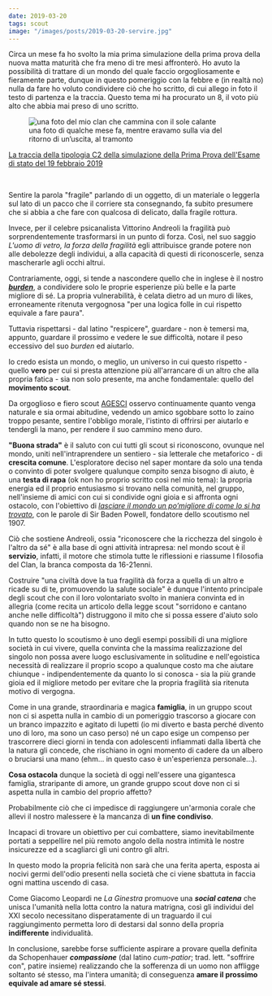 ```yaml
---
date: 2019-03-20
tags: scout
image: "/images/posts/2019-03-20-servire.jpg"
---
```

Circa un mese fa ho svolto la mia prima simulazione della prima prova della nuova matta maturità che fra meno di tre mesi affronterò. Ho avuto la possibilità di trattare di un mondo del quale faccio orgogliosamente e fieramente parte, dunque in questo pomeriggio con la febbre e (in realtà no) nulla da fare ho voluto condividere ciò che ho scritto, di cui allego in foto il testo di partenza e la traccia. Questo tema mi ha procurato un 8, il voto più alto che abbia mai preso di uno scritto.
<!--more-->
<figure><img class="u-photo" src="{{ page.image }}" alt="una foto del mio clan che cammina con il sole calante" /><figcaption>una foto di qualche mese fa, mentre eravamo sulla via del ritorno di un’uscita, al tramonto</figcaption></figure>

<a href="https://www.tuttoscuola.com/content//uploads/2019/02/TipologiaC_2.pdf" target="_blank" rel="noopener noreferrer">La traccia della tipologia C2 della simulazione della Prima Prova dell'Esame di stato del 19 febbraio 2019</a>

<br />

Sentire la parola "fragile" parlando di un oggetto, di un materiale o leggerla sul lato di un pacco che il corriere sta consegnando, fa subito presumere che si abbia a che fare con qualcosa di delicato, dalla fragile rottura.

Invece, per il celebre psicanalista Vittorino Andreoli la fragilità può sorprendentemente trasformarsi in un punto di forza. Così, nel suo saggio _L'uomo di vetro, la forza della fragilità_ egli attribuisce grande potere non alle debolezze degli individui, a alla capacità di questi di riconoscerle, senza mascherarle agli occhi altrui.



Contrariamente, oggi, si tende a nascondere quello che in inglese è il nostro <a href="http://www.wordreference.com/enit/burden" rel="noopener noreferrer" target="_blank">***burden***</a>, a condividere solo le proprie esperienze più belle e la parte migliore di sé. La propria vulnerabilità, è celata dietro ad un muro di likes, erroneamente ritenuta vergognosa "per una logica folle in cui rispetto equivale a fare paura".

Tuttavia rispettarsi - dal latino "respicere", guardare - non è temersi ma, appunto, guardare il prossimo e vedere le sue difficoltà, notare il peso eccessivo del suo _burden_ ed aiutarlo.



Io credo esista un mondo, o meglio, un universo in cui questo rispetto - quello **vero** per cui si presta attenzione più all'arrancare di un altro che alla propria fatica - sia non solo presente, ma anche fondamentale: quello del **movimento scout**.

Da orgoglioso e fiero scout <a href="https://www.agesci.it/" rel="noopener noreferrer" target="_blank">AGESCI</a> osservo continuamente quanto venga naturale e sia ormai abitudine, vedendo un amico sgobbare sotto lo zaino troppo pesante, sentire l'obbligo morale, l'istinto di offrirsi per aiutarlo e tendergli la mano, per rendere il suo cammino meno duro.

**"Buona strada"** è il saluto con cui tutti gli scout si riconoscono, ovunque nel mondo, uniti nell'intraprendere un sentiero - sia letterale che metaforico - di **crescita comune**. L'esploratore deciso nel saper montare da solo una tenda o convinto di poter svolgere qualunque compito senza bisogno di aiuto, è una **testa di rapa** (ok non ho proprio scritto così nel mio tema): la propria energia ed il proprio entusiasmo si trovano nella comunità, nel gruppo, nell'insieme di amici con cui si condivide ogni gioia e si affronta ogni ostacolo, con l'obiettivo di <a href="https://hyp.is/LrTvBopgEeqMqF-McSiwCw/it.scoutwiki.org/Citazioni_di_Baden-Powell" rel="noopener noreferrer" target="_blank">_lasciare il mondo un po’migliore di come lo si ha trovato_</a>, con le parole di Sir Baden Powell, fondatore dello scoutismo nel 1907.



Ciò che sostiene Andreoli, ossia "riconoscere che la ricchezza del singolo è l'altro da sé" è alla base di ogni attività intrapresa: nel mondo scout è il **servizio**, infatti, il motore che stimola tutte le riflessioni e riassume l filosofia del Clan, la branca composta da 16-21enni.

Costruire "una civiltà dove la tua fragilità dà forza a quella di un altro e ricade su di te, promuovendo la salute sociale" è dunque l'intento principale degli scout che con il loro volontariato svolto in maniera convinta ed in allegria (come recita un articolo della legge scout "sorridono e cantano anche nelle difficoltà") distruggono il mito che si possa essere d'aiuto solo quando non se ne ha bisogno.


In tutto questo lo scoutismo è uno degli esempi possibili di una migliore società in cui vivere, quella convinta che la massima realizzazione del singolo non possa avere luogo esclusivamente in solitudine e nell'egoistica necessità di realizzare il proprio scopo a qualunque costo ma che aiutare chiunque - indipendentemente da quanto lo si conosca - sia la più grande gioia ed il migliore metodo per evitare che la propria fragilità sia ritenuta motivo di vergogna.


Come in una grande, straordinaria e magica **famiglia**, in un gruppo scout non ci si aspetta nulla in cambio di un pomeriggio trascorso a giocare con un branco impazzito e agitato di lupetti (io mi diverto e basta perché divento uno di loro, ma sono un caso perso) né un capo esige un compenso per trascorrere dieci giorni in tenda con adolescenti infiammati dalla libertà che la natura gli concede, che rischiano in ogni momento di cadere da un albero o bruciarsi una mano (ehm... in questo caso è un'esperienza personale...).



**Cosa ostacola** dunque la società di oggi nell'essere una gigantesca famiglia, straripante di amore, un grande gruppo scout dove non ci si aspetta nulla in cambio del proprio affetto?

Probabilmente ciò che ci impedisce di raggiungere un'armonia corale che allevi il nostro malessere è la mancanza di **un fine condiviso**.



Incapaci di trovare un obiettivo per cui combattere, siamo inevitabilmente portati a seppellire nel più remoto angolo della nostra intimità le nostre insicurezze ed a scagliarci gli uni contro gli altri.

In questo modo la propria felicità non sarà che una ferita aperta, esposta ai nocivi germi dell'odio presenti nella società che ci viene sbattuta in faccia ogni mattina uscendo di casa.

Come Giacomo Leopardi ne _La Ginestra_ promuove una _**social catena**_ che unisca l'umanità nella lotta contro la natura matrigna, così gli individui del XXI secolo necessitano disperatamente di un traguardo il cui raggiungimento permetta loro di destarsi dal sonno della propria **indifferente** individualità.


In conclusione, sarebbe forse sufficiente aspirare a provare quella definita da Schopenhauer _**compassione**_ (dal latino _cum-patior_; trad. lett. "soffrire con", patire insieme) realizzando che la sofferenza di un uomo non affligge soltanto sé stesso, ma l'intera umanità; di conseguenza **amare il prossimo equivale ad amare sé stessi**.
